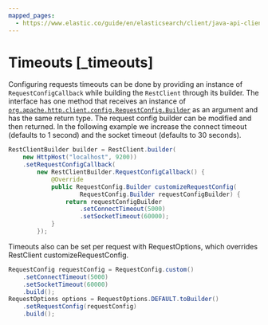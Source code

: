 ```yaml
---
mapped_pages:
  - https://www.elastic.co/guide/en/elasticsearch/client/java-api-client/current/_timeouts.html
---
```


# Timeouts [_timeouts]

Configuring requests timeouts can be done by providing an instance of `RequestConfigCallback` while building the `RestClient` through its builder. The interface has one method that receives an instance of [`org.apache.http.client.config.RequestConfig.Builder`](https://hc.apache.org/httpcomponents-client-4.5.x/current/httpclient/apidocs/org/apache/http/client/config/RequestConfig.Builder.html) as an argument and has the same return type. The request config builder can be modified and then returned. In the following example we increase the connect timeout (defaults to 1 second) and the socket timeout (defaults to 30 seconds).

```java
RestClientBuilder builder = RestClient.builder(
    new HttpHost("localhost", 9200))
    .setRequestConfigCallback(
        new RestClientBuilder.RequestConfigCallback() {
            @Override
            public RequestConfig.Builder customizeRequestConfig(
                    RequestConfig.Builder requestConfigBuilder) {
                return requestConfigBuilder
                    .setConnectTimeout(5000)
                    .setSocketTimeout(60000);
            }
        });
```

Timeouts also can be set per request with RequestOptions, which overrides RestClient customizeRequestConfig.

```java
RequestConfig requestConfig = RequestConfig.custom()
    .setConnectTimeout(5000)
    .setSocketTimeout(60000)
    .build();
RequestOptions options = RequestOptions.DEFAULT.toBuilder()
    .setRequestConfig(requestConfig)
    .build();
```

